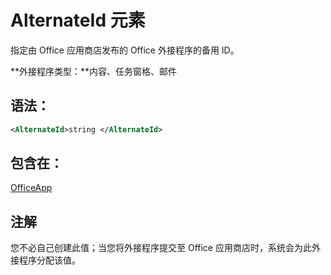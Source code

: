 
# <a name="alternateid-element"></a>AlternateId 元素
指定由 Office 应用商店发布的 Office 外接程序的备用 ID。

 **外接程序类型：**内容、任务窗格、邮件


## <a name="syntax:"></a>语法：


```XML
<AlternateId>string </AlternateId>
```


## <a name="contained-in:"></a>包含在：

[OfficeApp](../../reference/manifest/officeapp.md)


## <a name="remarks"></a>注解

您不必自己创建此值；当您将外接程序提交至 Office 应用商店时，系统会为此外接程序分配该值。

